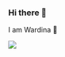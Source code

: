 ### Hi there 👋
I am Wardina 🌺


[<img src="https://github-readme-stats.vercel.app/api/top-langs/?username=swara731"/>](https://github-readme-stats.vercel.app/api/top-langs/?username=swara731)
<!--
**swara731/swara731** is a ✨ _special_ ✨ repository because its `README.md` (this file) appears on your GitHub profile.

Here are some ideas to get you started:

- 🔭 I’m currently working on ...
- 🌱 I’m currently learning ...
- 👯 I’m looking to collaborate on ...
- 🤔 I’m looking for help with ...
- 💬 Ask me about ...
- 📫 How to reach me: ...
- 😄 Pronouns: ...
- ⚡ Fun fact: ...
-->
